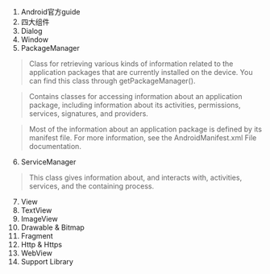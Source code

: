 ﻿1. Android官方guide
2. 四大组件
3. Dialog
4. Window
5. PackageManager
>Class for retrieving various kinds of information related to the application packages that are currently installed on the device. You can find this class through getPackageManager().

>Contains classes for accessing information about an application package, including information about its activities, permissions, services, signatures, and providers.

>Most of the information about an application package is defined by its manifest file. For more information, see the AndroidManifest.xml File documentation.

6. ServiceManager
>This class gives information about, and interacts with, activities, services, and the containing process.

7. View
8. TextView
9. ImageView
10. Drawable & Bitmap
11. Fragment
13. Http & Https
14. WebView
15. Support Library

